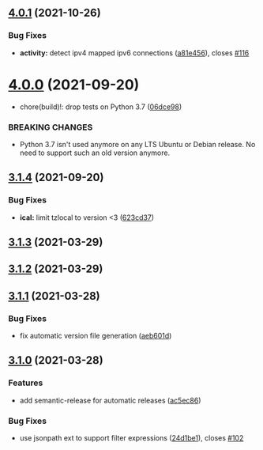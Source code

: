 ## [4.0.1](https://github.com/languitar/autosuspend/compare/v4.0.0...v4.0.1) (2021-10-26)


### Bug Fixes

* **activity:** detect ipv4 mapped ipv6 connections ([a81e456](https://github.com/languitar/autosuspend/commit/a81e456aa89737a0a2f03ec5af5ffaf2e7738073)), closes [#116](https://github.com/languitar/autosuspend/issues/116)

# [4.0.0](https://github.com/languitar/autosuspend/compare/v3.1.4...v4.0.0) (2021-09-20)


* chore(build)!: drop tests on Python 3.7 ([06dce98](https://github.com/languitar/autosuspend/commit/06dce98882d5c8fa4d5e90623660c43d006eefa0))


### BREAKING CHANGES

* Python 3.7 isn't used anymore on any LTS Ubuntu or
    Debian release. No need to support such an old version anymore.

## [3.1.4](https://github.com/languitar/autosuspend/compare/v3.1.3...v3.1.4) (2021-09-20)


### Bug Fixes

* **ical:** limit tzlocal to version <3 ([623cd37](https://github.com/languitar/autosuspend/commit/623cd371df03a6fe3305eca4cf9e57c4d76b5c8a))

## [3.1.3](https://github.com/languitar/autosuspend/compare/v3.1.2...v3.1.3) (2021-03-29)

## [3.1.2](https://github.com/languitar/autosuspend/compare/v3.1.1...v3.1.2) (2021-03-29)

## [3.1.1](https://github.com/languitar/autosuspend/compare/v3.1.0...v3.1.1) (2021-03-28)


### Bug Fixes

* fix automatic version file generation ([aeb601d](https://github.com/languitar/autosuspend/commit/aeb601d523791780e5da592476b365bbc4b3f4c5))

## [3.1.0](https://github.com/languitar/autosuspend/compare/v3.0.1...v3.1.0) (2021-03-28)


### Features

* add semantic-release for automatic releases ([ac5ec86](https://github.com/languitar/autosuspend/commit/ac5ec8617681b537714f8eb8fef4ce0872989f2a))


### Bug Fixes

* use jsonpath ext to support filter expressions ([24d1be1](https://github.com/languitar/autosuspend/commit/24d1be1fcbd59d8e29a1bbfdc162e253e2f239c4)), closes [#102](https://github.com/languitar/autosuspend/issues/102)
